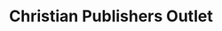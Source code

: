 ---
title: "Christian Publishers Outlet"
url: /murfreesboro/christian-publishers-outlet/
shop: Bücher
---